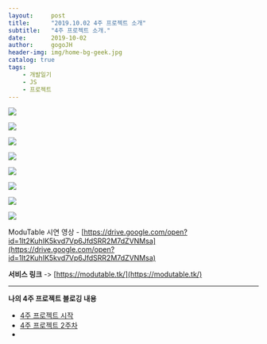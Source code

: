 ```yaml
---
layout:     post
title:      "2019.10.02 4주 프로젝트 소개"
subtitle:   "4주 프로젝트 소개."
date:       2019-10-02
author:     gogoJH
header-img: img/home-bg-geek.jpg
catalog: true
tags:
    - 개발일기
    - JS
    - 프로젝트
---
```


![](https://k.kakaocdn.net/dn/b9HuvM/btqwvqPdx5y/ksKNCSgh47Tq2z5zYAP170/img.png)

![](https://k.kakaocdn.net/dn/ea9pkl/btqwvg69Zer/MYwimGN5Kvgb7ikgTclQl0/img.png)

![](https://k.kakaocdn.net/dn/d3MgS2/btqwyBO8xJ0/VST8eOMC7CtaVD4nkKTCbk/img.png)

![](https://k.kakaocdn.net/dn/MJFRP/btqwyDMW8Qt/MfArqF2iJxi5qrfkglDCB1/img.png)

![](https://k.kakaocdn.net/dn/BEuNM/btqwviYh9fu/GNK0VZ9rg5yC4aEGbz7If0/img.png)

![](https://k.kakaocdn.net/dn/byPZaH/btqwwYLhfcV/9gJAw1Sf2ZklSvtI4to3zK/img.png)

![](https://k.kakaocdn.net/dn/PKL6n/btqwvLMtrDl/awntdimVeKV3bvinIeSZ7k/img.png)

![](https://k.kakaocdn.net/dn/d5AG2N/btqwxScNuiD/1dz54wsKKTeRwO9cXiwkKk/img.png)

ModuTable  시연 영상 - [https://drive.google.com/open?id=1lt2KuhIK5kvd7Vp6JfdSRR2M7dZVNMsa](https://drive.google.com/open?id=1lt2KuhIK5kvd7Vp6JfdSRR2M7dZVNMsa)


**서비스 링크** -> [https://modutable.tk/](https://modutable.tk/)

----------

**나의 4주 프로젝트 블로깅 내용**

 - [4주 프로젝트 시작](https://gogojh.github.io/2019/09/12/4%EC%A3%BC-%ED%94%84%EB%A1%9C%EC%A0%9D%ED%8A%B8-%EC%8B%9C%EC%9E%91/)
 - [4주 프로젝트 2주차](https://gogojh.github.io/2019/09/18/4%EC%A3%BC-%ED%94%84%EB%A1%9C%EC%A0%9D%ED%8A%B8-2%EC%A3%BC%EC%B0%A8/)
 - 



<!--stackedit_data:
eyJoaXN0b3J5IjpbLTExMTc4MDYwMiwtMTY4NjM2MDc2NiwyNT
EyMzY2MDAsLTExNjU3NTYyMF19
-->